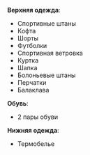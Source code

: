 **Верхняя одежда**:
- Спортивные штаны
- Кофта
- Шорты
- Футболки
- Спортивная ветровка
- Куртка
- Шапка
- Болоньевые штаны
- Перчатки
- Балаклава

**Обувь**:
- 2 пары обуви

**Нижняя одежда**:
- Термобелье
